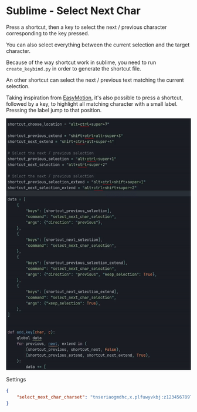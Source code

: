# Sublime - Select Next Char
Press a shortcut, then a key to select the next / previous character corresponding to the key pressed.

You can also select everything between the current selection and the target character.

Because of the way shortcut work in sublime, you need to run `create_keybind.py` in order to generate the shortcut file.

An other shortcut can select the next / previous text matching the current selection.


Taking inspiration from [EasyMotion](https://github.com/tednaleid/sublime-EasyMotion), it's also possible to press a shortcut,
followed by a key, to highlight all matching character with a small label. Pressing the label jump to that position.

![demo](./demo.gif)

Settings
```json
{
    "select_next_char_charset": "tnseriaogmdhc,x.plfuwyvkbj:z123456789TNSERIAOGMDHCXPLFUWYVKBJ{}@%$&!#|^'-_=/;()"
}
```
